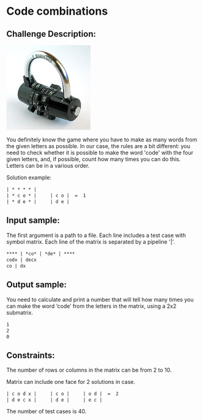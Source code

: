 Code combinations
=================

Challenge Description:
----------------------

![Challenge Image](code_combinations.jpg)

You definitely know the game where you have to make as many words from the given letters as possible. In our 
case, the rules are a bit different: you need to check whether it is possible to make the word 'code' with the 
four given letters, and, if possible, count how many times you can do this. Letters can be in a various order.

Solution example:

    | * * * * |
    | * c o * |     | c o |  =  1
    | * d e * |     | d e |

Input sample:
-------------

The first argument is a path to a file. Each line includes a test case with symbol matrix. Each line of the matrix 
is separated by a pipeline '|'. 

    **** | *co* | *de* | ****
    codx | decx
    co | dx

    
Output sample:
--------------

You need to calculate and print a number that will tell how many times you can make the word ‘code’ from the letters 
in the matrix, using a 2x2 submatrix. 

    1
    2
    0

Constraints:
------------

The number of rows or columns in the matrix can be from 2 to 10.

Matrix can include one face for 2 solutions in case.

    | c o d x |     | c o |     | o d |  =  2    
    | d e c x |     | d e |     | e c |


The number of test cases is 40.